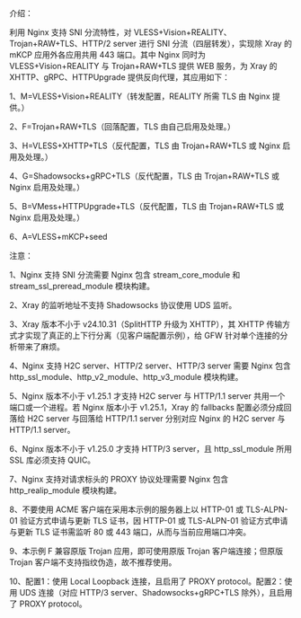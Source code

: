 介绍：

利用 Nginx 支持 SNI 分流特性，对 VLESS+Vision+REALITY、Trojan+RAW+TLS、HTTP/2 server 进行 SNI 分流（四层转发），实现除 Xray 的 mKCP 应用外各应用共用 443 端口。其中 Nginx 同时为 VLESS+Vision+REALITY 与 Trojan+RAW+TLS 提供 WEB 服务，为 Xray 的 XHTTP、gRPC、HTTPUpgrade 提供反向代理，其应用如下：

1、M=VLESS+Vision+REALITY（转发配置，REALITY 所需 TLS 由 Nginx 提供。）

2、F=Trojan+RAW+TLS（回落配置，TLS 由自己启用及处理。）

3、H=VLESS+XHTTP+TLS（反代配置，TLS 由 Trojan+RAW+TLS 或 Nginx 启用及处理。）

4、G=Shadowsocks+gRPC+TLS（反代配置，TLS 由 Trojan+RAW+TLS 或 Nginx 启用及处理。）

5、B=VMess+HTTPUpgrade+TLS（反代配置，TLS 由 Trojan+RAW+TLS 或 Nginx 启用及处理。）

6、A=VLESS+mKCP+seed

注意：

1、Nginx 支持 SNI 分流需要 Nginx 包含 stream_core_module 和 stream_ssl_preread_module 模块构建。

2、Xray 的监听地址不支持 Shadowsocks 协议使用 UDS 监听。

3、Xray 版本不小于 v24.10.31（SplitHTTP 升级为 XHTTP），其 XHTTP 传输方式才实现了真正的上下行分离（见客户端配置示例），给 GFW 针对单个连接的分析带来了麻烦。

4、Nginx 支持 H2C server、HTTP/2 server、HTTP/3 server 需要 Nginx 包含 http_ssl_module、http_v2_module、http_v3_module 模块构建。

5、Nginx 版本不小于 v1.25.1 才支持 H2C server 与 HTTP/1.1 server 共用一个端口或一个进程。若 Nginx 版本小于 v1.25.1，Xray 的 fallbacks 配置必须分成回落给 H2C server 与回落给 HTTP/1.1 server 分别对应 Nginx 的 H2C server 与 HTTP/1.1 server。

6、Nginx 版本不小于 v1.25.0 才支持 HTTP/3 server，且 http_ssl_module 所用 SSL 库必须支持 QUIC。

7、Nginx 支持对请求标头的 PROXY 协议处理需要 Nginx 包含 http_realip_module 模块构建。

8、不要使用 ACME 客户端在采用本示例的服务器上以 HTTP-01 或 TLS-ALPN-01 验证方式申请与更新 TLS 证书，因 HTTP-01 或 TLS-ALPN-01 验证方式申请与更新 TLS 证书需监听 80 或 443 端口，从而与当前应用端口冲突。

9、本示例 F 兼容原版 Trojan 应用，即可使用原版 Trojan 客户端连接；但原版 Trojan 客户端不支持指纹伪造，故不推荐使用。

10、配置1：使用 Local Loopback 连接，且启用了 PROXY protocol。配置2：使用 UDS 连接（对应 HTTP/3 server、Shadowsocks+gRPC+TLS 除外），且启用了 PROXY protocol。
